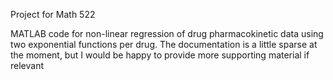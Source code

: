 Project for Math 522

MATLAB code for non-linear regression of drug pharmacokinetic data using two exponential functions per drug. The documentation is a little sparse at the moment, but I would be happy to provide more supporting material if relevant 
